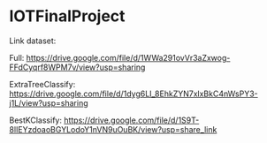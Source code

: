 # IOTFinalProject
Link dataset:

Full: https://drive.google.com/file/d/1WWa291ovVr3aZxwog-FFdCyqrf8WPM7v/view?usp=sharing

ExtraTreeClassify: https://drive.google.com/file/d/1dyg6LI_8EhkZYN7xlxBkC4nWsPY3-j1L/view?usp=sharing

BestKClassify: https://drive.google.com/file/d/1S9T-8lIEYzdoaoBGYLodoY1nVN9uOuBK/view?usp=share_link

